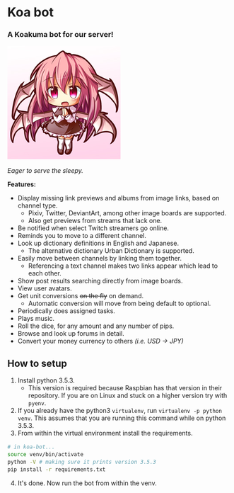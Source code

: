 # Koa bot
### A Koakuma bot for our server!

![Koakuma](koabot/assets/avatar.png)

*Eager to serve the sleepy.*

**Features:**
+ Display missing link previews and albums from image links, based on channel type.
    + Pixiv, Twitter, DeviantArt, among other image boards are supported.
    + Also get previews from streams that lack one.
+ Be notified when select Twitch streamers go online.
+ Reminds you to move to a different channel.
+ Look up dictionary definitions in English and Japanese.
    + The alternative dictionary Urban Dictionary is supported.
+ Easily move between channels by linking them together.
    + Referencing a text channel makes two links appear which lead to each other.
+ Show post results searching directly from image boards.
+ View user avatars.
+ Get unit conversions ~~on the fly~~ on demand.
    + Automatic conversion will move from being default to optional.
+ Periodically does assigned tasks.
+ Plays music.
+ Roll the dice, for any amount and any number of pips.
+ Browse and look up forums in detail.
+ Convert your money currency to others *(i.e. USD → JPY)*

## How to setup
1. Install python 3.5.3.
    + This version is required because Raspbian has that version in their repository. If you are on Linux and stuck on a higher version try with ``pyenv``.
2. If you already have the python3 ``virtualenv``, run ``virtualenv -p python venv``. This assumes that you are running this command while on python 3.5.3.
3. From within the virtual environment install the requirements.
```bash
# in koa-bot...
source venv/bin/activate
python -V # making sure it prints version 3.5.3
pip install -r requirements.txt
```
4. It's done. Now run the bot from within the venv.
